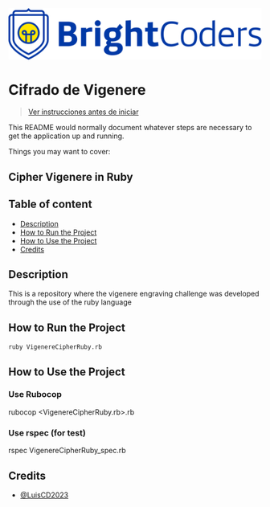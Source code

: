 ![BrightCoders Logo](img/logo.png)

# Cifrado de Vigenere

> [Ver instrucciones antes de iniciar](./instructions.md)

This README would normally document whatever steps are necessary to get the application up and running.

Things you may want to cover:

## Cipher Vigenere in Ruby
## Table of content
  - [Description](#Description)
  - [How to Run the Project](#How-to-Run-the-Project)
  - [How to Use the Project](#How-to-Use-the-Project)
  - [Credits](#Credits)

## Description
This is a repository where the vigenere engraving challenge was developed through the use of the ruby language

## How to Run the Project
```
ruby VigenereCipherRuby.rb
```

## How to Use the Project
### Use Rubocop

rubocop <VigenereCipherRuby.rb>.rb

### Use rspec (for test)

rspec VigenereCipherRuby_spec.rb

## Credits
- [@LuisCD2023](https://github.com/LuisCD2023)

